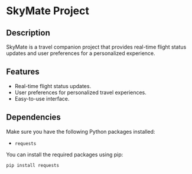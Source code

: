 # SkyMate Project

## Description
SkyMate is a travel companion project that provides real-time flight status updates and user preferences for a personalized experience.

## Features
- Real-time flight status updates.
- User preferences for personalized travel experiences.
- Easy-to-use interface.

## Dependencies
Make sure you have the following Python packages installed:
- `requests`

You can install the required packages using pip:
```bash
pip install requests

